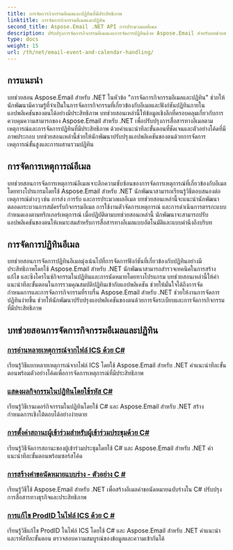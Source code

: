 ```yaml
---
title: การจัดการกิจกรรมอีเมลและปฏิทินที่มีประสิทธิภาพ
linktitle: การจัดการกิจกรรมอีเมลและปฏิทิน
second_title: Aspose.Email .NET API การประมวลผลอีเมล
description: ปรับปรุงการจัดการกิจกรรมอีเมลและการจัดการปฏิทินด้วย Aspose.Email สำหรับบทช่วยสอน .NET เรียนรู้วิธีทำให้กิจกรรมอีเมลเป็นอัตโนมัติและผสานรวมฟังก์ชันปฏิทินได้อย่างราบรื่น
type: docs
weight: 15
url: /th/net/email-event-and-calendar-handling/
---
```


## การแนะนำ

บทช่วยสอน Aspose.Email สำหรับ .NET ในหัวข้อ "การจัดการกิจกรรมอีเมลและปฏิทิน" ช่วยให้นักพัฒนามีความรู้ที่จำเป็นในการจัดการกิจกรรมที่เกี่ยวข้องกับอีเมลและฟังก์ชันปฏิทินภายในแอปพลิเคชันของตนได้อย่างมีประสิทธิภาพ บทช่วยสอนเหล่านี้ให้ข้อมูลเชิงลึกที่ครอบคลุมเกี่ยวกับการควบคุมความสามารถของ Aspose.Email สำหรับ .NET เพื่อปรับปรุงการสื่อสารทางอีเมลตามเหตุการณ์และการจัดการปฏิทินที่มีประสิทธิภาพ ด้วยคำแนะนำทีละขั้นตอนที่ชัดเจนและตัวอย่างโค้ดที่มีภาพประกอบ บทช่วยสอนเหล่านี้ช่วยให้นักพัฒนาปรับปรุงแอปพลิเคชันของตนด้วยการจัดการเหตุการณ์ขั้นสูงและการผสานรวมปฏิทิน

## การจัดการเหตุการณ์อีเมล

บทช่วยสอนการจัดการเหตุการณ์อีเมลเจาะลึกความซับซ้อนของการจัดการเหตุการณ์ที่เกี่ยวข้องกับอีเมลโดยทางโปรแกรมโดยใช้ Aspose.Email สำหรับ .NET นักพัฒนาสามารถเรียนรู้วิธีตอบสนองต่อเหตุการณ์ต่างๆ เช่น การส่ง การรับ และการประมวลผลอีเมล บทช่วยสอนเหล่านี้จะแนะนำนักพัฒนาตลอดกระบวนการสมัครรับกิจกรรมอีเมล การใช้งานตัวจัดการเหตุการณ์ และการดำเนินการตรรกะแบบกำหนดเองตามทริกเกอร์เหตุการณ์ เมื่อปฏิบัติตามบทช่วยสอนเหล่านี้ นักพัฒนาจะสามารถปรับแอปพลิเคชันของตนให้เหมาะสมสำหรับการสื่อสารทางอีเมลแบบอัตโนมัติและแบบคำนึงถึงบริบท

## การจัดการปฏิทินอีเมล

บทช่วยสอนการจัดการปฏิทินอีเมลมุ่งเน้นไปที่การจัดการฟังก์ชันที่เกี่ยวข้องกับปฏิทินอย่างมีประสิทธิภาพโดยใช้ Aspose.Email สำหรับ .NET นักพัฒนาสามารถสำรวจเทคนิคในการสร้าง แก้ไข และซิงโครไนซ์กิจกรรมในปฏิทินและการนัดหมายโดยทางโปรแกรม บทช่วยสอนเหล่านี้ให้คำแนะนำทีละขั้นตอนในการรวมคุณสมบัติปฏิทินเข้ากับแอปพลิเคชัน ช่วยให้มั่นใจได้ถึงการจัดกำหนดการและการจัดการกิจกรรมที่ราบรื่น Aspose.Email สำหรับ .NET ช่วยให้งานการจัดการปฏิทินง่ายขึ้น ช่วยให้นักพัฒนาปรับปรุงแอปพลิเคชันของตนด้วยการจัดระเบียบและการจัดการกิจกรรมที่มีประสิทธิภาพ

## บทช่วยสอนการจัดการกิจกรรมอีเมลและปฏิทิน

### [การอ่านหลายเหตุการณ์จากไฟล์ ICS ด้วย C#](./reading-multiple-events-from-ics-files-with-csharp/)
เรียนรู้วิธีแยกหลายเหตุการณ์จากไฟล์ ICS โดยใช้ Aspose.Email สำหรับ .NET คำแนะนำทีละขั้นตอนพร้อมตัวอย่างโค้ดเพื่อการจัดการเหตุการณ์ที่มีประสิทธิภาพ
### [แสดงผลกิจกรรมในปฏิทินโดยใช้รหัส C#](./rendering-calendar-events-using-csharp-code/)
เรียนรู้วิธีเรนเดอร์กิจกรรมในปฏิทินโดยใช้ C# และ Aspose.Email สำหรับ .NET สร้างกำหนดการเชิงโต้ตอบได้อย่างง่ายดาย
### [การตั้งค่าสถานะผู้เข้าร่วมสำหรับผู้เข้าร่วมประชุมด้วย C#](./setting-participant-status-for-appointment-attendees-with-csharp/)
เรียนรู้วิธีจัดการสถานะของผู้เข้าร่วมประชุมโดยใช้ C# และ Aspose.Email สำหรับ .NET คำแนะนำทีละขั้นตอนพร้อมซอร์สโค้ด
### [การสร้างคำขอนัดหมายแบบร่าง - ตัวอย่าง C #](./crafting-a-draft-appointment-request-csharp-example/)
เรียนรู้วิธีใช้ Aspose.Email สำหรับ .NET เพื่อสร้างอีเมลคำขอนัดหมายฉบับร่างใน C# ปรับปรุงการสื่อสารทางธุรกิจและประสิทธิภาพ
### [การแก้ไข ProdID ในไฟล์ ICS ด้วย C #](./altering-prodid-in-ics-files-with-csharp/)
เรียนรู้วิธีแก้ไข ProdID ในไฟล์ ICS โดยใช้ C# และ Aspose.Email สำหรับ .NET คำแนะนำและรหัสทีละขั้นตอน ตรวจสอบความสมบูรณ์ของข้อมูลและความเข้ากันได้ 